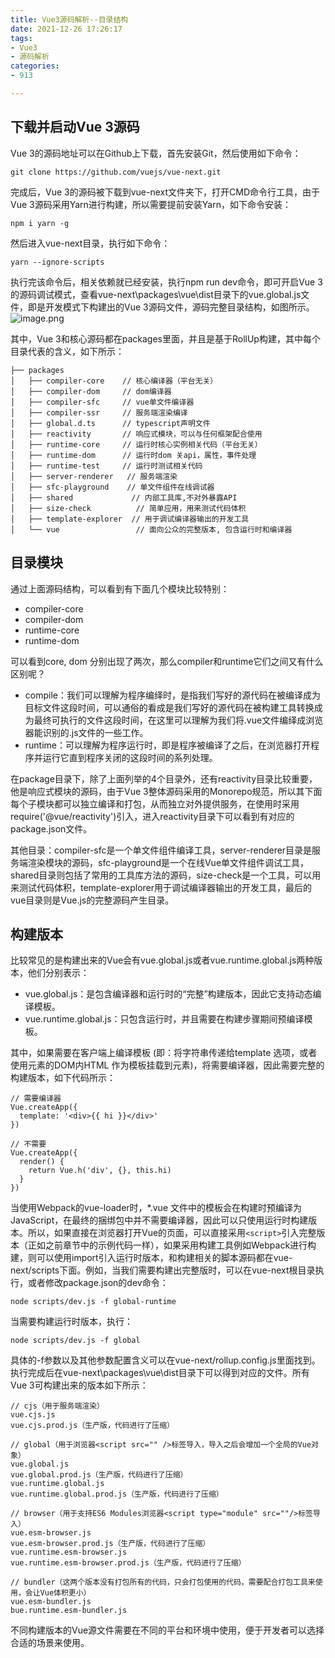 ```yaml
---
title: Vue3源码解析--目录结构
date: 2021-12-26 17:26:17
tags:
- Vue3
- 源码解析
categories:
- 913

---
```


## 下载并启动Vue 3源码
Vue 3的源码地址可以在Github上下载，首先安装Git，然后使用如下命令：
```
git clone https://github.com/vuejs/vue-next.git
```
<!--more-->
完成后，Vue 3的源码被下载到vue-next文件夹下，打开CMD命令行工具，由于Vue 3源码采用Yarn进行构建，所以需要提前安装Yarn，如下命令安装：
```
npm i yarn -g
```
然后进入vue-next目录，执行如下命令：
```
yarn --ignore-scripts
```
执行完该命令后，相关依赖就已经安装，执行npm run dev命令，即可开启Vue 3的源码调试模式，查看vue-next\packages\vue\dist目录下的vue.global.js文件，即是开发模式下构建出的Vue 3源码文件，源码完整目录结构，如图所示。
![image.png](https://p9-juejin.byteimg.com/tos-cn-i-k3u1fbpfcp/e59a1281bfa547c1824c35080867915c~tplv-k3u1fbpfcp-watermark.image?)

其中，Vue 3和核心源码都在packages里面，并且是基于RollUp构建，其中每个目录代表的含义，如下所示：
```
├── packages              
│   ├── compiler-core    // 核心编译器（平台无关）
│   ├── compiler-dom     // dom编译器
│   ├── compiler-sfc     // vue单文件编译器
│   ├── compiler-ssr     // 服务端渲染编译
│   ├── global.d.ts      // typescript声明文件
│   ├── reactivity       // 响应式模块，可以与任何框架配合使用
│   ├── runtime-core     // 运行时核心实例相关代码（平台无关）
│   ├── runtime-dom      // 运行时dom 关api，属性，事件处理
│   ├── runtime-test     // 运行时测试相关代码
│   ├── server-renderer   // 服务端渲染
│   ├── sfc-playground    // 单文件组件在线调试器
│   ├── shared             // 内部工具库,不对外暴露API
│   ├── size-check          // 简单应用，用来测试代码体积
│   ├── template-explorer  // 用于调试编译器输出的开发工具
│   └── vue                 // 面向公众的完整版本, 包含运行时和编译器
```
## 目录模块

通过上面源码结构，可以看到有下面几个模块比较特别：
* compiler-core
* compiler-dom
* runtime-core
* runtime-dom

可以看到core, dom 分别出现了两次，那么compiler和runtime它们之间又有什么区别呢？

* compile：我们可以理解为程序编绎时，是指我们写好的源代码在被编译成为目标文件这段时间，可以通俗的看成是我们写好的源代码在被构建工具转换成为最终可执行的文件这段时间，在这里可以理解为我们将.vue文件编绎成浏览器能识别的.js文件的一些工作。
* runtime：可以理解为程序运行时，即是程序被编译了之后，在浏览器打开程序并运行它直到程序关闭的这段时间的系列处理。


在package目录下，除了上面列举的4个目录外，还有reactivity目录比较重要，他是响应式模块的源码，由于Vue 3整体源码采用的Monorepo规范，所以其下面每个子模块都可以独立编译和打包，从而独立对外提供服务，在使用时采用require('@vue/reactivity')引入，进入reactivity目录下可以看到有对应的package.json文件。

其他目录：compiler-sfc是一个单文件组件编译工具，server-renderer目录是服务端渲染模块的源码，sfc-playground是一个在线Vue单文件组件调试工具，shared目录则包括了常用的工具库方法的源码，size-check是一个工具，可以用来测试代码体积，template-explorer用于调试编译器输出的开发工具，最后的vue目录则是Vue.js的完整源码产生目录。
## 构建版本
比较常见的是构建出来的Vue会有vue.global.js或者vue.runtime.global.js两种版本，他们分别表示：

* vue.global.js：是包含编译器和运行时的“完整”构建版本，因此它支持动态编译模板。
* vue.runtime.global.js：只包含运行时，并且需要在构建步骤期间预编译模板。

其中，如果需要在客户端上编译模板 (即：将字符串传递给template 选项，或者使用元素的DOM内HTML 作为模板挂载到元素)，将需要编译器，因此需要完整的构建版本，如下代码所示：
```
// 需要编译器
Vue.createApp({
  template: '<div>{{ hi }}</div>'
})

// 不需要
Vue.createApp({
  render() {
    return Vue.h('div', {}, this.hi)
  }
})
```
当使用Webpack的vue-loader时，*.vue 文件中的模板会在构建时预编译为JavaScript，在最终的捆绑包中并不需要编译器，因此可以只使用运行时构建版本。所以，如果直接在浏览器打开Vue的页面，可以直接采用`<script>`引入完整版本（正如之前章节中的示例代码一样），如果采用构建工具例如Webpack进行构建，则可以使用import引入运行时版本，和构建相关的脚本源码都在vue-next/scripts下面。例如，当我们需要构建出完整版时，可以在vue-next根目录执行，或者修改package.json的dev命令：
```
node scripts/dev.js -f global-runtime
```
当需要构建运行时版本，执行：
```
node scripts/dev.js -f global
```
具体的-f参数以及其他参数配置含义可以在vue-next/rollup.config.js里面找到。
执行完成后在vue-next\packages\vue\dist目录下可以得到对应的文件。所有Vue 3可构建出来的版本如下所示：
```
// cjs（用于服务端渲染）
vue.cjs.js
vue.cjs.prod.js（生产版，代码进行了压缩）

// global（用于浏览器<script src="" />标签导入，导入之后会增加一个全局的Vue对象）
vue.global.js
vue.global.prod.js（生产版，代码进行了压缩）
vue.runtime.global.js
vue.runtime.global.prod.js（生产版，代码进行了压缩）

// browser（用于支持ES6 Modules浏览器<script type="module" src=""/>标签导入）
vue.esm-browser.js
vue.esm-browser.prod.js（生产版，代码进行了压缩）
vue.runtime.esm-browser.js
vue.runtime.esm-browser.prod.js（生产版，代码进行了压缩）

// bundler（这两个版本没有打包所有的代码，只会打包使用的代码，需要配合打包工具来使用，会让Vue体积更小）
vue.esm-bundler.js
bue.runtime.esm-bundler.js
```
不同构建版本的Vue源文件需要在不同的平台和环境中使用，便于开发者可以选择合适的场景来使用。




